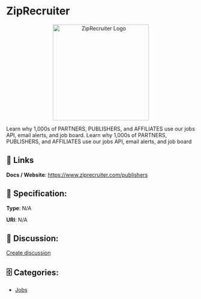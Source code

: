 # ZipRecruiter
<p align="center">
    <img width="256" src="https://raw.githubusercontent.com/apis-list/apis-list/main/apis/ziprecruiter/logo_256x256.png" alt="ZipRecruiter Logo"/>
</p>

Learn why 1,000s of PARTNERS, PUBLISHERS, and AFFILIATES use our jobs API, email alerts, and job board. Learn why 1,000s of PARTNERS, PUBLISHERS, and AFFILIATES use our jobs API, email alerts, and job board

##  🔗 Links
**Docs / Website**: https://www.ziprecruiter.com/publishers

## 🧬 Specification:
**Type**: N/A

**URI**: N/A

## 💬 Discussion:
[Create discussion](https://github.com/apis-list/apis-list/discussions/new)

## 🗄️ Categories:
- [Jobs](https://github.com/apis-list/apis-list#jobs)



